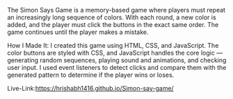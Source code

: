 The Simon Says Game is a memory-based game where players must repeat an increasingly long sequence of colors. With each round, a new color is added, and the player must click the buttons in the exact same order. The game continues until the player makes a mistake.

How I Made It:
I created this game using HTML, CSS, and JavaScript. The color buttons are styled with CSS, and JavaScript handles the core logic — generating random sequences, playing sound and animations, and checking user input. I used event listeners to detect clicks and compare them with the generated pattern to determine if the player wins or loses.

Live-Link:https://hrishabh1416.github.io/Simon-say-game/
